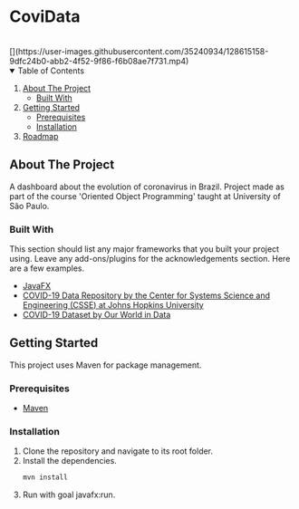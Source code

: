 # CoviData

<!-- PROJECT LOGO -->
<br />
[](https://user-images.githubusercontent.com/35240934/128615158-9dfc24b0-abb2-4f52-9f86-f6b08ae7f731.mp4)


<!-- TABLE OF CONTENTS -->
<details open="open">
  <summary>Table of Contents</summary>
  <ol>
    <li>
      <a href="#about-the-project">About The Project</a>
      <ul>
        <li><a href="#built-with">Built With</a></li>
      </ul>
    </li>
    <li>
      <a href="#getting-started">Getting Started</a>
      <ul>
        <li><a href="#prerequisites">Prerequisites</a></li>
        <li><a href="#installation">Installation</a></li>
      </ul>
    </li>
    <li><a href="#roadmap">Roadmap</a></li>
  </ol>
</details>



<!-- ABOUT THE PROJECT -->
## About The Project

A dashboard about the evolution of coronavirus in Brazil. Project made as part of the course 'Oriented Object Programming' taught at University of São Paulo.


### Built With

This section should list any major frameworks that you built your project using. Leave any add-ons/plugins for the acknowledgements section. Here are a few examples.
* [JavaFX](https://openjfx.io/)
* [COVID-19 Data Repository by the Center for Systems Science and Engineering (CSSE) at Johns Hopkins University](https://github.com/CSSEGISandData/COVID-19)
* [COVID-19 Dataset by Our World in Data](https://github.com/owid/covid-19-data/tree/master/)



<!-- GETTING STARTED -->
## Getting Started

This project uses Maven for package management.

### Prerequisites

* [Maven](https://maven.apache.org/)

### Installation

1. Clone the repository and navigate to its root folder.
2. Install the dependencies.
   ```sh
   mvn install
   ```
3. Run with goal javafx:run.
